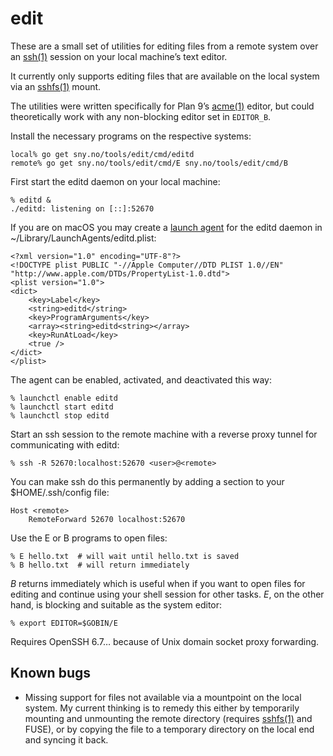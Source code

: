 edit
====

These are a small set of utilities for editing files from a remote
system over an [ssh(1)] session on your local machine’s text editor.

It currently only supports editing files that are available on the
local system via an [sshfs(1)] mount.

The utilities were written specifically for Plan 9’s [acme(1)]
editor, but could theoretically work with any non-blocking editor
set in `EDITOR_B`.

Install the necessary programs on the respective systems:

	local% go get sny.no/tools/edit/cmd/editd
	remote% go get sny.no/tools/edit/cmd/E sny.no/tools/edit/cmd/B

First start the editd daemon on your local machine:

	% editd &
	./editd: listening on [::]:52670

If you are on macOS you may create a [launch agent] for the editd
daemon in ~/Library/LaunchAgents/editd.plist:

	<?xml version="1.0" encoding="UTF-8"?>
	<!DOCTYPE plist PUBLIC "-//Apple Computer//DTD PLIST 1.0//EN" "http://www.apple.com/DTDs/PropertyList-1.0.dtd">
	<plist version="1.0">
	<dict>
		<key>Label</key>
		<string>editd</string>
		<key>ProgramArguments</key>
		<array><string>editd<string></array>
		<key>RunAtLoad</key>
		<true />
	</dict>
	</plist>

The agent can be enabled, activated, and deactivated this way:

	% launchctl enable editd
	% launchctl start editd
	% launchctl stop editd

Start an ssh session to the remote machine with a reverse proxy
tunnel for communicating with editd:

	% ssh -R 52670:localhost:52670 <user>@<remote>

You can make ssh do this permanently by adding a section to your
$HOME/.ssh/config file:

	Host <remote>
		RemoteForward 52670 localhost:52670

Use the E or B programs to open files:

	% E hello.txt  # will wait until hello.txt is saved
	% B hello.txt  # will return immediately

_B_ returns immediately which is useful when if you want to open
files for editing and continue using your shell session for other
tasks.  _E_, on the other hand, is blocking and suitable as the
system editor:

	% export EDITOR=$GOBIN/E

Requires OpenSSH 6.7… because of Unix domain socket proxy forwarding.


Known bugs
----------

* Missing support for files not available via a mountpoint on the
  local system.  My current thinking is to remedy this either by
  temporarily mounting and unmounting the remote directory (requires
  [sshfs(1)] and FUSE), or by copying the file to a temporary
  directory on the local end and syncing it back.


[acme(1)]: http://man.cat-v.org/plan_9/1/acme
[ed(1)]: https://manpages.debian.org/buster/ed/ed.1.en.html
[ssh(1)]: https://manpages.debian.org/buster/openssh-client/ssh.1.en.html
[sshfs(1)]: https://manpages.debian.org/buster/sshfs/sshfs.1.en.html

[launch agent]: https://developer.apple.com/library/archive/documentation/MacOSX/Conceptual/BPSystemStartup/Chapters/CreatingLaunchdJobs.html

